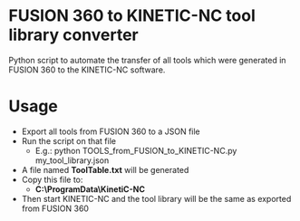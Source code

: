 # FUSION 360 to KINETIC-NC tool library converter

Python script to automate the transfer of all tools which were generated in FUSION 360 to the KINETIC-NC software.

# Usage

 - Export all tools from FUSION 360 to a JSON file
 - Run the script on that file
   - E.g.: python TOOLS_from_FUSION_to_KINETIC-NC.py my_tool_library.json
 - A file named **ToolTable.txt** will be generated
 - Copy this file to:
   - **C:\ProgramData\KinetiC-NC**
 - Then start KINETIC-NC and the tool library will be the same as exported from FUSION 360
 
